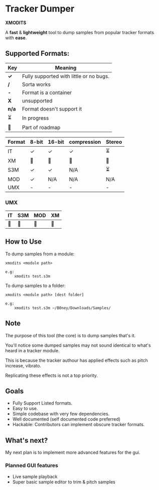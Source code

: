 # Tracker Dumper

**XMODITS**

A **fast** & **lightweight** tool to dump samples from popular tracker formats with **ease**.

## Supported Formats:

|Key| Meaning|
|---|---|
|**✓** | Fully supported with little or no bugs.|
| **/** | Sorta works|
| **-** | Format is a container|
| **X** | unsupported |
| **n/a** | Format doesn't support it|
| ⏳ | In progress|
| 🚧 | Part of roadmap |

|Format| 8-bit| 16-bit| compression|Stereo|
| --- | --- | --- | --- | --- |
|IT| ✓|✓|✓|⏳|
| XM  | 🚧| 🚧| 🚧| 🚧|
| S3M | ✓| ✓| N/A| ⏳|
| MOD | ✓| N/A| N/A| N/A|
| UMX | -| -| -| -|

### UMX
| IT | S3M | MOD | XM | 
| ---| --- | --- | ---| 
| 🚧 |🚧  | 🚧  | 🚧 |


## How to Use
To dump samples from a module:
```
xmodits <module path>

e.g:
    xmodits test.s3m
```
To dump samples to a folder:
```
xmodits <module path> [dest folder]

e.g:
    xmodits test.s3m ~/B0ney/Downloads/Samples/
```

## Note
The purpose of this tool (the core) is to dump samples that's it.

You'll notice some dumped samples may not sound identical to what's heard in a tracker module. 

This is because the tracker authour has applied effects such as pitch increase, vibrato.

Replicating these effects is not a top priority. 

## Goals
* Fully Support Listed formats.
* Easy to use.
* Simple codebase with very few dependencies. 
* Well documented (self documented code preferred)
* Hackable: Contributors can implement obscure tracker formats. 

## What's next?
My next plan is to implement more advanced features for the gui.

### Planned GUI features
* Live sample playback
* Super basic sample editor to trim & pitch samples

